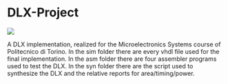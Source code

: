 # DLX-Project
![](https://img.shields.io/badge/Development-Ongoing-red)

A DLX implementation, realized for the Microelectronics Systems course of Politecnico di Torino. In the sim folder there are every vhdl file used for the final implementation. In the asm folder there are four assembler programs used to test the DLX. In the syn folder there are the script used to synthesize the DLX and the relative reports for area/timing/power. 
